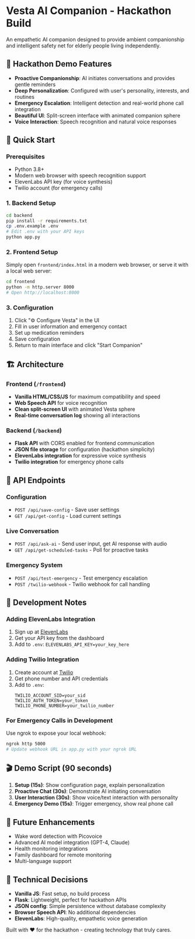 # Vesta AI Companion - Hackathon Build

An empathetic AI companion designed to provide ambient companionship and intelligent safety net for elderly people living independently.

## 🎯 Hackathon Demo Features

- **Proactive Companionship**: AI initiates conversations and provides gentle reminders
- **Deep Personalization**: Configured with user's personality, interests, and routines
- **Emergency Escalation**: Intelligent detection and real-world phone call integration
- **Beautiful UI**: Split-screen interface with animated companion sphere
- **Voice Interaction**: Speech recognition and natural voice responses

## 🚀 Quick Start

### Prerequisites

- Python 3.8+
- Modern web browser with speech recognition support
- ElevenLabs API key (for voice synthesis)
- Twilio account (for emergency calls)

### 1. Backend Setup

```bash
cd backend
pip install -r requirements.txt
cp .env.example .env
# Edit .env with your API keys
python app.py
```

### 2. Frontend Setup

Simply open `frontend/index.html` in a modern web browser, or serve it with a local web server:

```bash
cd frontend
python -m http.server 8000
# Open http://localhost:8000
```

### 3. Configuration

1. Click "⚙️ Configure Vesta" in the UI
2. Fill in user information and emergency contact
3. Set up medication reminders
4. Save configuration
5. Return to main interface and click "Start Companion"

## 🏗️ Architecture

### Frontend (`/frontend`)
- **Vanilla HTML/CSS/JS** for maximum compatibility and speed
- **Web Speech API** for voice recognition
- **Clean split-screen UI** with animated Vesta sphere
- **Real-time conversation log** showing all interactions

### Backend (`/backend`)
- **Flask API** with CORS enabled for frontend communication
- **JSON file storage** for configuration (hackathon simplicity)
- **ElevenLabs integration** for expressive voice synthesis
- **Twilio integration** for emergency phone calls

## 📡 API Endpoints

### Configuration
- `POST /api/save-config` - Save user settings
- `GET /api/get-config` - Load current settings

### Live Conversation
- `POST /api/ask-ai` - Send user input, get AI response with audio
- `GET /api/get-scheduled-tasks` - Poll for proactive tasks

### Emergency System
- `POST /api/test-emergency` - Test emergency escalation
- `POST /twilio-webhook` - Twilio webhook for call handling

## 🔧 Development Notes

### Adding ElevenLabs Integration

1. Sign up at [ElevenLabs](https://elevenlabs.io/)
2. Get your API key from the dashboard
3. Add to `.env`: `ELEVENLABS_API_KEY=your_key_here`

### Adding Twilio Integration

1. Create account at [Twilio](https://twilio.com/)
2. Get phone number and API credentials
3. Add to `.env`:
   ```
   TWILIO_ACCOUNT_SID=your_sid
   TWILIO_AUTH_TOKEN=your_token
   TWILIO_PHONE_NUMBER=your_twilio_number
   ```

### For Emergency Calls in Development

Use ngrok to expose your local webhook:
```bash
ngrok http 5000
# Update webhook URL in app.py with your ngrok URL
```

## 🎬 Demo Script (90 seconds)

1. **Setup (15s)**: Show configuration page, explain personalization
2. **Proactive Chat (30s)**: Demonstrate AI initiating conversation
3. **User Interaction (30s)**: Show voice/text interaction with personality
4. **Emergency Demo (15s)**: Trigger emergency, show real phone call

## 🔮 Future Enhancements

- Wake word detection with Picovoice
- Advanced AI model integration (GPT-4, Claude)
- Health monitoring integrations
- Family dashboard for remote monitoring
- Multi-language support

## 📝 Technical Decisions

- **Vanilla JS**: Fast setup, no build process
- **Flask**: Lightweight, perfect for hackathon APIs
- **JSON config**: Simple persistence without database complexity
- **Browser Speech API**: No additional dependencies
- **ElevenLabs**: High-quality, empathetic voice generation

Built with ❤️ for the hackathon - creating technology that truly cares.
